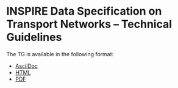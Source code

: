 # INSPIRE Data Specification on Transport Networks – Technical Guidelines

The TG is available in the following format:
* [AsciiDoc](dataspecification_tn.adoc)
* [HTML](dataspecification_tn.html)
* [PDF](dataspecification_tn.pdf)
